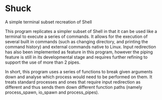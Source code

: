 # Shuck
A simple terminal subset recreation of Shell

This program replicates a simpler subset of Shell in that it can be 
used like a terminal to execute a series of commands. It allows for
the execution of several built in commands (such as changing directory,
and printing the command history) and external commands native to Linux. 
Input redirection has also been implemented as feature in this program, 
however the piping feature is still in its developmental stage and 
requires further refining to support the use of more than 2 pipes.
 
In short, this program uses a series of functions to break given arguments
down and analyse which process would need to be performed on them. It treats
standard processes and ones that require input redirection as different and 
thus sends them down different function paths (namely process_spawn, io_spawn
and process_pipes).
